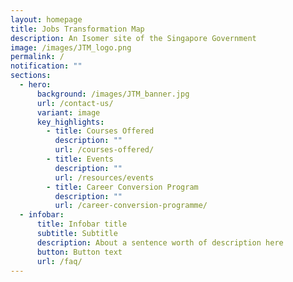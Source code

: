 ```yaml
---
layout: homepage
title: Jobs Transformation Map
description: An Isomer site of the Singapore Government
image: /images/JTM_logo.png
permalink: /
notification: ""
sections:
  - hero:
      background: /images/JTM_banner.jpg
      url: /contact-us/
      variant: image
      key_highlights:
        - title: Courses Offered
          description: ""
          url: /courses-offered/
        - title: Events
          description: ""
          url: /resources/events
        - title: Career Conversion Program
          description: ""
          url: /career-conversion-programme/
  - infobar:
      title: Infobar title
      subtitle: Subtitle
      description: About a sentence worth of description here
      button: Button text
      url: /faq/
---
```

